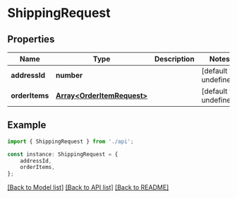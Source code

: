 # ShippingRequest


## Properties

Name | Type | Description | Notes
------------ | ------------- | ------------- | -------------
**addressId** | **number** |  | [default to undefined]
**orderItems** | [**Array&lt;OrderItemRequest&gt;**](OrderItemRequest.md) |  | [default to undefined]

## Example

```typescript
import { ShippingRequest } from './api';

const instance: ShippingRequest = {
    addressId,
    orderItems,
};
```

[[Back to Model list]](../README.md#documentation-for-models) [[Back to API list]](../README.md#documentation-for-api-endpoints) [[Back to README]](../README.md)
